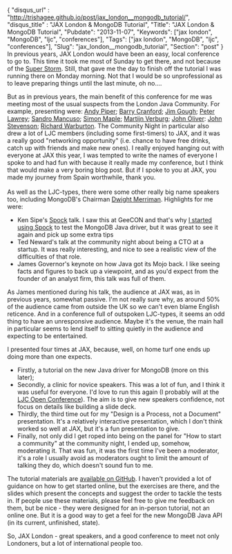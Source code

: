 {
 "disqus_url" : "http://trishagee.github.io/post/jax_london__mongodb_tutorial/",
 "disqus_title" : "JAX London & MongoDB Tutorial",
 "Title": "JAX London & MongoDB Tutorial",
 "Pubdate": "2013-11-07",
 "Keywords": ["jax london", "MongoDB", "ljc", "conferences"],
 "Tags": ["jax london", "MongoDB", "ljc", "conferences"],
 "Slug": "jax_london__mongodb_tutorial",
 "Section": "post"
}
In previous years, JAX London would have been an easy, local conference to go to. This time it took me most of Sunday to get
there, and not because of the [Super Storm](http://metro.co.uk/2013/10/27/its-ok-to-take-the-morning-off-work-if-storm-hits-michael-fish-says-so-4162862/).  Still, that gave me the day to finish off the tutorial I was running there on
Monday morning. Not that I would be so unprofessional as to leave preparing things until the last minute,
oh no....

But as in previous years, the main benefit of this conference for me was meeting most of the usual suspects from the London Java
Community. For example, presenting were: <a href="http://jaxlondon.com/speakers/andy-piper">Andy Piper</a>; <a
href="http://jaxlondon.com/speakers/barry-cranford">Barry Cranford</a>; <a href="http://jaxlondon.com/speakers/james-gough">Jim
Gough</a>; <a href="http://jaxlondon.com/speakers/peter-lawrey">Peter Lawrey</a>; <a href="http://jaxlondon
.com/speakers/sandro-mancuso">Sandro Mancuso</a>; <a href="http://jaxlondon.com/speakers/simon-maple">Simon Maple</a>; <a
href="http://jaxlondon.com/speakers/martijn-verburg">Martijn Verburg</a>; <a href="http://jaxlondon.com/speakers/john-oliver">John
Oliver</a>: <a href="http://jaxlondon.com/speakers/john-stevenson">John Stevenson</a>; <a href="http://jaxlondon
.com/speakers/richard-warburton">Richard Warburton</a>. The Community Night in particular also drew a lot of LJC members (including some
 first-timers) to JAX, and it was a really good "networking opportunity" (i.e. chance to have free drinks,
 catch up with friends and make new ones). I really enjoyed hanging out with everyone at JAX this year,
 I was tempted to write the names of everyone I spoke to and had fun with because it really made my conference,
 but I think that would make a very boring blog post. But if I spoke to you at JAX, you made my journey from Spain worthwhile,
 thank you.<br /><br />As well as the LJC-types, there were some other really big name speakers too,
 including MongoDB's Chairman <a href="http://jaxlondon.com/speakers/dwight-merriman">Dwight Merriman</a>. Highlights for me
 were:

 - Ken Sipe's <a href="http://www.spockframework.org/">Spock</a> talk. I saw this at GeeCON and that's why [I started using
 Spock](/tags/spock/) to test the MongoDB Java driver, but it was great to see it again and pick up some extra tips
 - Ted Neward's talk at the community night about being a CTO at a startup. It was really interesting,
 and nice to see a realistic view of the difficulties of that role.
 - James Governor's keynote on how Java got its Mojo back. I like seeing facts and figures to back up a viewpoint,
 and as you'd expect from the founder of an analyst firm, this talk was full of them.

 As James mentioned during his talk, the audience at JAX was, as in previous years, somewhat passive. I'm not really sure why,
 as around 50% of the audience came from outside the UK so we can't even blame English reticence. And in a conference full of
 outspoken LJC-types, it seems an odd thing to have an unresponsive audience. Maybe it's the venue,
 the main hall in particular seems to lend itself to sitting quietly in the audience and expecting to be entertained.

 I presented four times at JAX, because, well, on home turf one ends up doing more than one expects.
 - Firstly, a tutorial on the new Java driver for MongoDB (more on this later);
 - Secondly, a clinic for novice speakers. This was a lot of fun, and I think it was useful for everyone. I'd love to run
 this again (I probably will at the <a href="https://sites.google.com/site/ljcopenconference/">LJC Open Conference</a>). The aim
 is to give new speakers confidence, not focus on details like building a slide deck.
 - Thirdly, the third time out for my "Design is a Process, not a Document" presentation. It's a relatively interactive
 presentation, which I don't think worked so well at JAX, but it's a fun presentation to give.
 - Finally, not only did I get roped into being on the panel for "How to start a community" at the community night, I ended up, somehow,
  moderating it. That was fun, it was the first time I've been a moderator, it's a role I usually avoid as moderators ought to
  limit the amount of talking they do, which doesn't sound fun to me.

The tutorial materials are <a href="https://github.com/trishagee/mongodb-java-tutorial">available on GitHub</a>. I haven't
provided a lot of guidance on how to get started online, but the exercises are there, and the slides which present the concepts and
suggest the order to tackle the tests in. If people use these materials, please feel free to give me feedback on them,
but be nice - they were designed for an in-person tutorial, not an online one. But it is a good way to get a feel for the new
MongoDB Java API (in its current, unfinished, state).

So, JAX London - great speakers, and a good conference to meet not only Londoners, but a lot of international people too.
